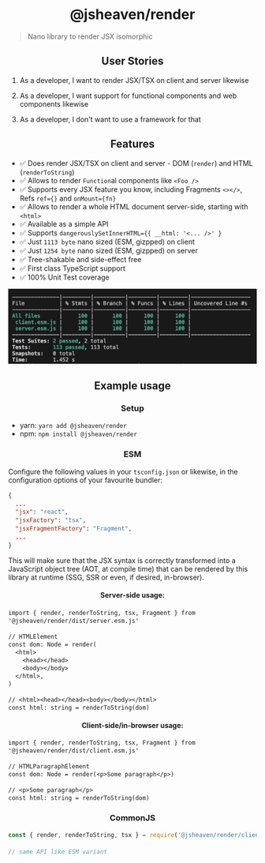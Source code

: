 <h1 align="center">@jsheaven/render</h1>

> Nano library to render JSX isomorphic

<h2 align="center">User Stories</h2>

1. As a developer, I want to render JSX/TSX on client and server likewise

2. As a developer, I want support for functional components and web components likewise

3. As a developer, I don't want to use a framework for that

<h2 align="center">Features</h2>

- ✅ Does render JSX/TSX on client and server - DOM (`render`) and HTML (`renderToString`)
- ✅ Allows to render `Function`al components like `<Foo />`
- ✅ Supports every JSX feature you know, including Fragments `<></>`, Refs `ref={}` and `onMount={fn}`
- ✅ Allows to render a whole HTML document server-side, starting with `<html>`
- ✅ Available as a simple API
- ✅ Supports `dangerouslySetInnerHTML={{ __html: '<... />' }`
- ✅ Just `1113 byte` nano sized (ESM, gizpped) on client
- ✅ Just `1254 byte` nano sized (ESM, gizpped) on server
- ✅ Tree-shakable and side-effect free
- ✅ First class TypeScript support
- ✅ 100% Unit Test coverage

<img src="./coverage_report.png"  />

<h2 align="center">Example usage</h2>

<h3 align="center">Setup</h3>

- yarn: `yarn add @jsheaven/render`
- npm: `npm install @jsheaven/render`

<h3 align="center">ESM</h3>

Configure the following values in your `tsconfig.json` or likewise,
in the configuration options of your favourite bundler:

```json
{
  ...
  "jsx": "react",
  "jsxFactory": "tsx",
  "jsxFragmentFactory": "Fragment",
  ...
}
```

This will make sure that the JSX syntax is correctly transformed into a
JavaScript object tree (AOT, at compile time) that can be rendered by this library
at runtime (SSG, SSR or even, if desired, in-browser).

<h4 align="center">Server-side usage:</h4>

```tsx
import { render, renderToString, tsx, Fragment } from '@jsheaven/render/dist/server.esm.js'

// HTMLElement
const dom: Node = render(
  <html>
    <head></head>
    <body></body>
  </html>,
)

// <html><head></head><body></body></html>
const html: string = renderToString(dom)
```

<h4 align="center">Client-side/in-browser usage:</h4>

```tsx
import { render, renderToString, tsx, Fragment } from '@jsheaven/render/dist/client.esm.js'

// HTMLParagraphElement
const dom: Node = render(<p>Some paragraph</p>)

// <p>Some paragraph</p>
const html: string = renderToString(dom)
```

<h3 align="center">CommonJS</h3>

```ts
const { render, renderToString, tsx } = require('@jsheaven/render/client.cjs.js')

// same API like ESM variant
```

